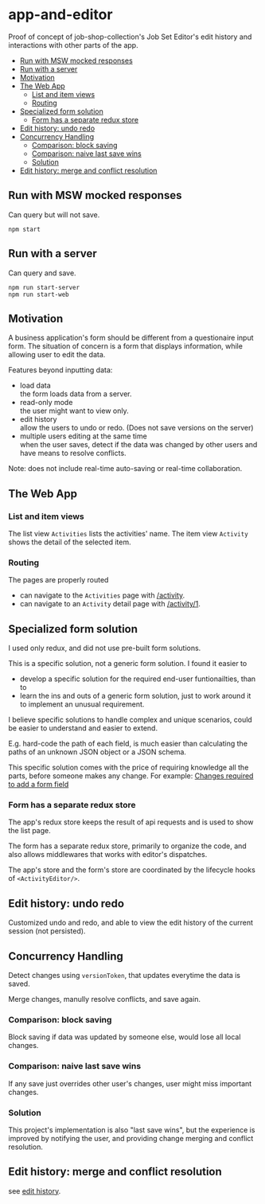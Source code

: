 # app-and-editor
Proof of concept of job-shop-collection's Job Set Editor's edit history and interactions with other parts of the app.

* [Run with MSW mocked responses](#run-with-msw-mocked-responses)
* [Run with a server](#run-with-a-server)
* [Motivation](#motivation)
* [The Web App](#the-web-app)
  + [List and item views](#list-and-item-views)
  + [Routing](#routing)
* [Specialized form solution](#specialized-form-solution)
  + [Form has a separate redux store](#form-has-a-separate-redux-store)
* [Edit history: undo redo](#edit-history--undo-redo)
* [Concurrency Handling](#concurrency-handling)
  + [Comparison: block saving](#comparison--block-saving)
  + [Comparison: naive last save wins](#comparison--naive-last-save-wins)
  + [Solution](#solution)
* [Edit history: merge and conflict resolution](#edit-history--merge-and-conflict-resolution)

## Run with MSW mocked responses
Can query but will not save.
```
npm start
```

## Run with a server
Can query and save.
```
npm run start-server
npm run start-web
```

## Motivation
A business application's form should be different from a questionaire input form.
The situation of concern is a form that displays information, while allowing user to edit the data.

Features beyond inputting data:

- load data\
  the form loads data from a server.
- read-only mode\
  the user might want to view only.
- edit history\
  allow the users to undo or redo. (Does not save versions on the server)
- multiple users editing at the same time\
  when the user saves, detect if the data was changed by other users and have means to resolve conflicts.

Note: does not include real-time auto-saving or real-time collaboration.

## The Web App

### List and item views
The list view `Activities` lists the activities' name. The item view `Activity` shows the detail of the selected item.

### Routing
The pages are properly routed
- can navigate to the `Activities` page with [/activity](http://localhost:3000/activities).
- can navigate to an `Activity` detail page with [/activity/1](http://localhost:3000/activities/2).

## Specialized form solution
I used only redux, and did not use pre-built form solutions.

This is a specific solution, not a generic form solution.
I found it easier to
- develop a specific solution for the required end-user funtionailties, than to
- learn the ins and outs of a generic form solution, just to work around it to implement an unusual requirement.

I believe specific solutions to handle complex and unique scenarios, could be easier to understand and easier to extend. 

E.g. hard-code the path of each field, is much easier than calculating the paths of an unknown JSON object or a JSON schema.

This specific solution comes with the price of requiring knowledge all the parts, before someone makes any change. For example: [Changes required to add a form field](./formField.README.md)

### Form has a separate redux store
The app's redux store keeps the result of api requests and is used to show the list page.

The form has a separate redux store, primarily to organize the code, and also allows middlewares that works with editor's dispatches.

The app's store and the form's store are coordinated by the lifecycle hooks of `<ActivityEditor/>`.

## Edit history: undo redo
Customized undo and redo, and able to view the edit history of the current session (not persisted).

## Concurrency Handling
Detect changes using `versionToken`, that updates everytime the data is saved.

Merge changes, manully resolve conflicts, and save again.

### Comparison: block saving
Block saving if data was updated by someone else, would lose all local changes.

### Comparison: naive last save wins
If any save just overrides other user's changes, user might miss important changes.

### Solution
This project's implementation is also "last save wins", but the experience is improved by notifying the user, and providing change merging and conflict resolution.

## Edit history: merge and conflict resolution
see [edit history](./src/ActivityEditor/store/editHistory/editHistory.README.md).
